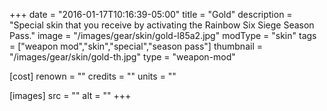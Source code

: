 +++
date = "2016-01-17T10:16:39-05:00"
title = "Gold"
description = "Special skin that you receive by activating the Rainbow Six Siege Season Pass."
image = "/images/gear/skin/gold-l85a2.jpg"
modType = "skin"
tags = ["weapon mod","skin","special","season pass"]
thumbnail = "/images/gear/skin/gold-th.jpg"
type = "weapon-mod"

[cost]
  renown = ""
  credits = ""
  units = ""

[images]
  src = ""
  alt = ""
+++
